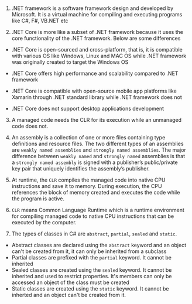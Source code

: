 #

1. .NET framework is a software framework design and developed by Microsoft. It is a virtual machine for compiling and executing programs like C#, F#, VB.NET etc

2. .NET Core is more like a subset of .NET framework because it uses the core functionality of the .NET framework. Below are some differences

- .NET Core is open-sourced and cross-platform, that is, it is compatible with various OS like Windows, Linux and MAC OS while .NET framework was originally created to target the Windows OS

- .NET Core offers high performance and scalability compared to .NET framework

- .NET Core is compatible with open-source mobile app platforms like Xamarin through .NET standard library while .NET framework does not

- .NET Core does not support desktop applications development

3. A managed code needs the CLR for its execution while an unmanaged code does not.

4. An assembly is a collection of one or more files containing type definitions and resource files. The two different types of an assemblies are `weakly named assemblies` and `strongly named assemblies`. The major difference between `weakly named` and `strongly named` assemblies is that a `strongly named assembly` is signed with a publisher’s public/private key pair that uniquely identifies the assembly’s publisher.

5. At runtime, the `CLR` compiles the managed code into native CPU instructions and save it to memory. During execution, the CPU references the block of memory created and executes the code while the program is active.

6. `CLR` means Common Language Runtime which is a runtime environment for compiling managed code to native CPU instructions that can be executed by the computer.

7. The types of classes in C# are `abstract`, `partial`, `sealed` and `static`.

- Abstract classes are declared using the `abstract` keyword and an object can't be created from it, it can only be inherited from a subclass
- Partial classes are prefixed with the `partial` keyword. It cannot be inherited
- Sealed classes are created using the `sealed` keyword. It cannot be inherited and used to restrict properties. It's members can only be accessed an object of the class must be created
- Static classes are created using the `static` keyword. It cannot be inherted and an object can't be created from it.
